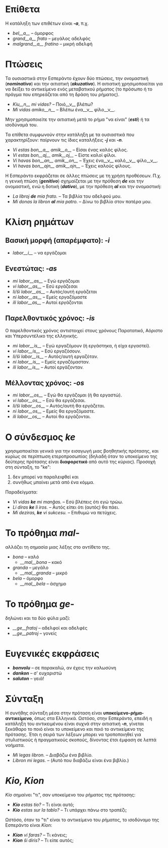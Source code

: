 # Επίθετα

Η κατάληξη των επιθέτων είναι *__-a__*, π.χ.

- *bel__a__* – όμορφος
- *grand__a__ frato* – μεγάλος αδελφός
- *malgrand__a__ fratino* – μικρή αδελφή

# Πτώσεις

Τα ουσιαστικά στην Εσπεράντο έχουν δύο πτώσεις, την ονομαστική (*__nominativo__*) και την αιτιατική (*__akuzativo__*). Η αιτιατική χρησιμοποιείται για να δείξει το αντικείμενο ενός μεταβατικού ρήματος (το πρόσωπο ή το πράγμα που επηρεάζεται από τη δράση του ρήματος).
- *Kiu__n__ mi vidas?* – Ποιό__ν__ βλέπω?
- *Mi vidas amiko__n__* – Βλέπω ένα__ν__ φίλο__ν__.

Μην χρησιμοποιείτε την αιτιατική μετά το ρήμα "να είναι" (*__esti__*) ή τα ισοδύναμά του.

Τα επίθετα συμφωνούν στην κατάληξη με τα ουσιαστικά που χαρακτηρίζουν: παίρνουν τις ίδιες καταλήξεις *__-j__* και *__-n__*.

- *Vi estas bon__a__ amik__o__* – Είσαι ένας καλός φίλος.
- *Vi estas bon__aj__ amik__oj__* – Είστε καλοί φίλοι.
- *Vi havas bon__an__ amik__on__* – Έχεις ένα__ν__ καλό__ν__ φίλο__ν__.
- *Vi havas bon__ajn__ amik__ojn__* – Έχεις καλούς φίλους.

Η Εσπεράντο εκφράζεται σε άλλες πτώσεις με τη χρήση προθέσεων. Π.χ. η γενική πτώση (*__genitivo__*) σχημαίζεται με την πρόθεση *__de__* και την ονομαστική, ενώ η δοτική (*__dativo__*), με την πρόθεση *__al__* και την ονομαστική:

- *La libroj __de__ mia frato.* – Τα βιβλία του αδελφού μου.
- *Mi donas la libron __al__ mia patro.* – Δίνω το βιβλίο στον πατέρα μου.

# Κλίση ρημάτων 

## Βασική μορφή (απαρέμφατο): *-i*
  
- *labor__i__*          – να εργάζομαι

## Ενεστώτας: *-as*

- *mi labor__as__*      – Εγώ εργάζομαι
- *vi labor__as__*      – Εσύ εργάζεσαι
- *li/ŝi labor__as__*   – Αυτός/αυτή εργάζεται
- *ni labor__as__*      – Εμείς εργαζόμαστε 
- *ili labor__as__*     – Αυτοί εργάζονται

## Παρελθοντικός χρόνος: *-is*

Ο παρελθοντικός χρόνος αντιστοιχεί στους χρόνους Παρατατικό, Αόριστο και Υπερσυντέλικο της ελληνικής.

- *mi labor__is__*      – Εγώ εργαζόμουν (ή εργάστηκα, ή είχα εργαστεί).
- *vi labor__is__*      – Εσύ εργαζόσουν.
- *li/ŝi labor__is__*   – Αυτός/αυτή εργαζόταν.
- *ni labor__is__*      – Εμείς εργαζόμασταν.
- *ili labor__is__*     – Αυτοί εργάζονταν.

## Μέλλοντας χρόνος: *-os*

- *mi labor__os__*      – Εγώ θα εργάζομαι (ή θα εργαστώ).
- *vi labor__os__*      – Εσύ θα εργάζεσαι.
- *li/ŝi labor__os__*   – Αυτός/αυτή θα εργάζεται.
- *ni labor__os__*      – Εμείς θα εργαζόμαστε.
- *ili labor__os__*     – Αυτοί θα εργάζονται.

# Ο σύνδεσμος *ke*

χρησιμοποιείται γενικά για την εισαγωγή μιας βοηθητικής πρότασης, και κυρίως σε περίπτωση ετεροπροσωπίας (δηλαδή όταν το υποκείμενο της δεύτερης πρότασης είναι __διαφορετικό__ από αυτό της κύριας). Προσοχή στη σύνταξη, το "ke":

1. δεν μπορεί να παραλειφθεί και
2. συνήθως μπαίνει μετά από ένα κόμμα.

Παραδείγματα:

- *Vi vidas __ke__ mi manĝas.* – Εσύ βλέπεις ότι εγώ τρώω.
- *Li diras __ke__ li iros.* – Αυτός είπει ότι (αυτός) θα πάει.
- *Mi deziras, __ke__ vi sukcesu.* – Επιθυμώ να πετύχεις.

# Το πρόθημα *mal-*

αλλάζει τη σημασία μιας λέξης στο αντίθετο της.

- *bona* – καλό
  - *__mal__bona* – κακό
- *granda* – μεγάλο
  - *__mal__granda* – μικρό
- *bela* – όμορφο
  - *__mal__bela* – άσχημο

# Το πρόθημα *ge-*

δηλώνει και τα δύο φύλα μαζί:

- *__ge__fratoj* – αδελφοί και αδελφές
- *__ge__patroj* – γονείς

# Ευγενικές εκφράσεις

- *__bonvolu__* – σε παρακαλώ, αν έχεις την καλωσύνη
- *__dankon__* – σ' ευχαριστώ
- *__saluton__* – γειά!

# Σύνταξη

Η συνήθης σύνταξη μέσα στην πρόταση είναι __υποκείμενο-ρήμα-αντικείμενο__, όπως στα Ελληνικά. Ωστόσο, στην Εσπεράντο, επειδή η κατάληξη του αντικειμένου είναι συχνά στην αιτιατική *__-n__*, γίνεται ξεκάθαρο το ποιό είναι το υποκείμενο και ποιό το αντικείμενο της πρότασης. Έτσι η σειρά των λέξεων μπορει να τροποποιηθεί για στυλιστικούς ή πραγματικούς σκοπούς, δίνοντας έτσι έμφαση σε λεπτά νοήματα.

- *Mi legas libron.* – Διαβάζω ένα βιβλίο.
- *Libron mi legas.* – (Αυτό που διαβάζω είναι ένα βιβλίο.)

# *Kio, Kion*

*Kio* σημαίνει "τι", σαν υποκείμενο του ρήματος της πρότασης:

- *__Kio__ estas tio?* – Τι είναι αυτό;
- *__Kio__ estas sur la tablo?* – Τι υπάρχει πάνω στο τραπέζι;

Ωστόσο, όταν το "τι" είναι το αντικείμενο του ρήματος, το ισοδύναμο της Εσπεράντο είναι *Kion*:

- *__Kion__ vi faras?* – Τι κάνεις;
- *__Kion__ ŝi diris?* – Τι είπε αυτός;

